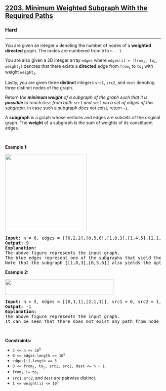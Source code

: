 <h2><a href="https://leetcode.com/problems/minimum-weighted-subgraph-with-the-required-paths/">2203. Minimum Weighted Subgraph With the Required Paths</a></h2><h3>Hard</h3><hr><div style="user-select: auto;"><p style="user-select: auto;">You are given an integer <code style="user-select: auto;">n</code> denoting the number of nodes of a <strong style="user-select: auto;">weighted directed</strong> graph. The nodes are numbered from <code style="user-select: auto;">0</code> to <code style="user-select: auto;">n - 1</code>.</p>

<p style="user-select: auto;">You are also given a 2D integer array <code style="user-select: auto;">edges</code> where <code style="user-select: auto;">edges[i] = [from<sub style="user-select: auto;">i</sub>, to<sub style="user-select: auto;">i</sub>, weight<sub style="user-select: auto;">i</sub>]</code> denotes that there exists a <strong style="user-select: auto;">directed</strong> edge from <code style="user-select: auto;">from<sub style="user-select: auto;">i</sub></code> to <code style="user-select: auto;">to<sub style="user-select: auto;">i</sub></code> with weight <code style="user-select: auto;">weight<sub style="user-select: auto;">i</sub></code>.</p>

<p style="user-select: auto;">Lastly, you are given three <strong style="user-select: auto;">distinct</strong> integers <code style="user-select: auto;">src1</code>, <code style="user-select: auto;">src2</code>, and <code style="user-select: auto;">dest</code> denoting three distinct nodes of the graph.</p>

<p style="user-select: auto;">Return <em style="user-select: auto;">the <strong style="user-select: auto;">minimum weight</strong> of a subgraph of the graph such that it is <strong style="user-select: auto;">possible</strong> to reach</em> <code style="user-select: auto;">dest</code> <em style="user-select: auto;">from both</em> <code style="user-select: auto;">src1</code> <em style="user-select: auto;">and</em> <code style="user-select: auto;">src2</code> <em style="user-select: auto;">via a set of edges of this subgraph</em>. In case such a subgraph does not exist, return <code style="user-select: auto;">-1</code>.</p>

<p style="user-select: auto;">A <strong style="user-select: auto;">subgraph</strong> is a graph whose vertices and edges are subsets of the original graph. The <strong style="user-select: auto;">weight</strong> of a subgraph is the sum of weights of its constituent edges.</p>

<p style="user-select: auto;">&nbsp;</p>
<p style="user-select: auto;"><strong style="user-select: auto;">Example 1:</strong></p>
<img alt="" src="https://assets.leetcode.com/uploads/2022/02/17/example1drawio.png" style="width: 263px; height: 250px; user-select: auto;">
<pre style="user-select: auto;"><strong style="user-select: auto;">Input:</strong> n = 6, edges = [[0,2,2],[0,5,6],[1,0,3],[1,4,5],[2,1,1],[2,3,3],[2,3,4],[3,4,2],[4,5,1]], src1 = 0, src2 = 1, dest = 5
<strong style="user-select: auto;">Output:</strong> 9
<strong style="user-select: auto;">Explanation:</strong>
The above figure represents the input graph.
The blue edges represent one of the subgraphs that yield the optimal answer.
Note that the subgraph [[1,0,3],[0,5,6]] also yields the optimal answer. It is not possible to get a subgraph with less weight satisfying all the constraints.
</pre>

<p style="user-select: auto;"><strong style="user-select: auto;">Example 2:</strong></p>
<img alt="" src="https://assets.leetcode.com/uploads/2022/02/17/example2-1drawio.png" style="width: 350px; height: 51px; user-select: auto;">
<pre style="user-select: auto;"><strong style="user-select: auto;">Input:</strong> n = 3, edges = [[0,1,1],[2,1,1]], src1 = 0, src2 = 1, dest = 2
<strong style="user-select: auto;">Output:</strong> -1
<strong style="user-select: auto;">Explanation:</strong>
The above figure represents the input graph.
It can be seen that there does not exist any path from node 1 to node 2, hence there are no subgraphs satisfying all the constraints.
</pre>

<p style="user-select: auto;">&nbsp;</p>
<p style="user-select: auto;"><strong style="user-select: auto;">Constraints:</strong></p>

<ul style="user-select: auto;">
	<li style="user-select: auto;"><code style="user-select: auto;">3 &lt;= n &lt;= 10<sup style="user-select: auto;">5</sup></code></li>
	<li style="user-select: auto;"><code style="user-select: auto;">0 &lt;= edges.length &lt;= 10<sup style="user-select: auto;">5</sup></code></li>
	<li style="user-select: auto;"><code style="user-select: auto;">edges[i].length == 3</code></li>
	<li style="user-select: auto;"><code style="user-select: auto;">0 &lt;= from<sub style="user-select: auto;">i</sub>, to<sub style="user-select: auto;">i</sub>, src1, src2, dest &lt;= n - 1</code></li>
	<li style="user-select: auto;"><code style="user-select: auto;">from<sub style="user-select: auto;">i</sub> != to<sub style="user-select: auto;">i</sub></code></li>
	<li style="user-select: auto;"><code style="user-select: auto;">src1</code>, <code style="user-select: auto;">src2</code>, and <code style="user-select: auto;">dest</code> are pairwise distinct.</li>
	<li style="user-select: auto;"><code style="user-select: auto;">1 &lt;= weight[i] &lt;= 10<sup style="user-select: auto;">5</sup></code></li>
</ul>
</div>